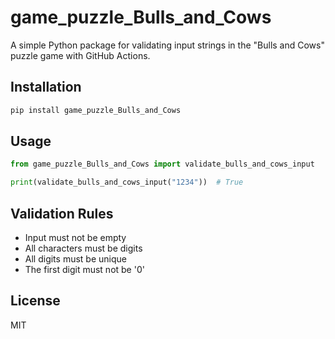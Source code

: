 # game_puzzle_Bulls_and_Cows

A simple Python package for validating input strings in the "Bulls and Cows" puzzle game with GitHub Actions.

## Installation

```bash
pip install game_puzzle_Bulls_and_Cows
```

## Usage

```python
from game_puzzle_Bulls_and_Cows import validate_bulls_and_cows_input

print(validate_bulls_and_cows_input("1234"))  # True
```

## Validation Rules

- Input must not be empty
- All characters must be digits
- All digits must be unique
- The first digit must not be '0'

## License

MIT
